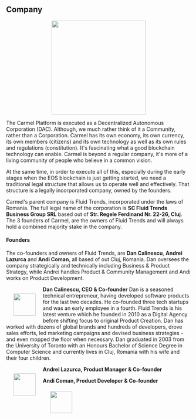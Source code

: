 ## Company

<p align="center">
<img src="https://raw.githubusercontent.com/fluidtrends/carmel/master/assets/fluidtrends-logo.png" width="256px">
</p>

The Carmel Platform is executed as a Decentralized Autonomous Corporation (DAC). Although, we much rather think of it a Community, rather than a Corporation. Carmel has its own economy, its own currency, its own members (citizens) and its own technology as well as its own rules and regulations (constitution). It's fascinating what a good blockchain technology can enable. Carmel is beyond a regular company, it's more of a living community of people who believe in a common vision.

At the same time, in order to execute all of this, especially during the early stages when the EOS blockchain is just getting started, we need a traditional legal structure that allows us to operate well and effectively. That structure is a legally incorporated company, owned by the founders.

Carmel's parent company is Fluid Trends, incorporated under the laws of Romania. The full legal name of the corporation is **SC Fluid Trends Business Group SRL** based out of **Str. Regele Ferdinand Nr. 22-26, Cluj**. The 3 founders of Carmel, are the owners of Fluid Trends and will always hold a combined majority stake in the company.

#### Founders

The co-founders and owners of Fluid Trends, are **Dan Calinescu**, **Andrei Lazurca** and **Andi Coman**, all based of out Cluj, Romania. Dan oversees the company strategically and technically including Business & Product Strategy, while Andrei handles Product & Community Management and Andi works on Product Development.

**Dan Calinescu, CEO & Co-founder**
<img align="left" style="margin: 20px" width="60" src="https://raw.githubusercontent.com/fluidtrends/carmel/master/assets/dan.png">
Dan is a seasoned technical entrepreneur, having developed software products for the last two decades. He co-founded three tech startups and was an early employee in a fourth. Fluid Trends is his latest venture which he founded in 2010 as a Digital Agency before shifting focus to original Product Creation. Dan has worked with dozens of global brands and hundreds of developers, drove sales efforts, led marketing campaigns and devised business strategies - and even mopped the floor when necessary. Dan graduated in 2003 from the University of Toronto with an Honours Bachelor of Science Degree in Computer Science and currently lives in Cluj, Romania with his wife and their four children.

**Andrei Lazurca, Product Manager & Co-founder**
<img align="left" style="margin: 20px" width="60" src="https://raw.githubusercontent.com/fluidtrends/carmel/master/assets/andrei.png">

**Andi Coman, Product Developer & Co-founder**
<img align="left" style="margin: 20px" width="60" src="https://raw.githubusercontent.com/fluidtrends/carmel/master/assets/andi.png">
